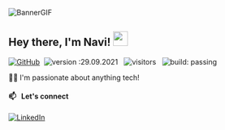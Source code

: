 ![BannerGIF](https://i.imgur.com/nniwItA.png)

## Hey there, I'm Navi! <img src="https://i.imgur.com/tWME55Z.gif" width="29px">

[![GitHub](https://img.shields.io/github/followers/naviace?label=follow&style=social)](https://github.com/naviace)&nbsp;
![version :29.09.2021](https://img.shields.io/badge/version-29.09.2021-informational) &nbsp;
![visitors](https://visitor-badge.laobi.icu/badge?page_id=naviace.naviace) &nbsp;
![build: passing](https://img.shields.io/badge/build-passing-success)

👨‍💻  I'm passionate about anything tech! </br>

#### 📫 &nbsp; Let's connect

<a href="https://bit.ly/3ieZPQy"><img alt="LinkedIn" src="https://img.shields.io/badge/linkedin%20-%230077B5.svg?&style=flat&logo=linkedin&logoColor=white"/></a> &nbsp;
